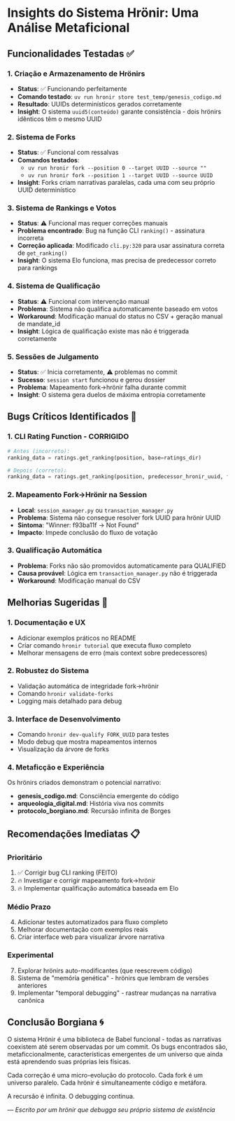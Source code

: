 # Insights do Sistema Hrönir: Uma Análise Metaficional

## Funcionalidades Testadas ✅

### 1. Criação e Armazenamento de Hrönirs
- **Status**: ✅ Funcionando perfeitamente
- **Comando testado**: `uv run hronir store test_temp/genesis_codigo.md`
- **Resultado**: UUIDs determinísticos gerados corretamente
- **Insight**: O sistema `uuid5(conteúdo)` garante consistência - dois hrönirs idênticos têm o mesmo UUID

### 2. Sistema de Forks 
- **Status**: ✅ Funcional com ressalvas
- **Comandos testados**: 
  - `uv run hronir fork --position 0 --target UUID --source ""`
  - `uv run hronir fork --position 1 --target UUID --source UUID`
- **Insight**: Forks criam narrativas paralelas, cada uma com seu próprio UUID determinístico

### 3. Sistema de Rankings e Votos
- **Status**: ⚠️ Funcional mas requer correções manuais
- **Problema encontrado**: Bug na função CLI `ranking()` - assinatura incorreta
- **Correção aplicada**: Modificado `cli.py:320` para usar assinatura correta de `get_ranking()`
- **Insight**: O sistema Elo funciona, mas precisa de predecessor correto para rankings

### 4. Sistema de Qualificação 
- **Status**: ⚠️ Funcional com intervenção manual
- **Problema**: Sistema não qualifica automaticamente baseado em votos
- **Workaround**: Modificação manual do status no CSV + geração manual de mandate_id
- **Insight**: Lógica de qualificação existe mas não é triggerada corretamente

### 5. Sessões de Julgamento
- **Status**: ✅ Inicia corretamente, ⚠️ problemas no commit
- **Sucesso**: `session start` funcionou e gerou dossier
- **Problema**: Mapeamento fork→hrönir falha durante commit
- **Insight**: O sistema gera duelos de máxima entropia corretamente

## Bugs Críticos Identificados 🐛

### 1. **CLI Rating Function** - CORRIGIDO
```python
# Antes (incorreto):
ranking_data = ratings.get_ranking(position, base=ratings_dir)

# Depois (correto):
ranking_data = ratings.get_ranking(position, predecessor_hronir_uuid, forking_path_dir, ratings_dir)
```

### 2. **Mapeamento Fork→Hrönir na Session**
- **Local**: `session_manager.py` ou `transaction_manager.py`
- **Problema**: Sistema não consegue resolver fork UUID para hrönir UUID
- **Sintoma**: "Winner: f93ba11f -> Not Found"
- **Impacto**: Impede conclusão do fluxo de votação

### 3. **Qualificação Automática**
- **Problema**: Forks não são promovidos automaticamente para QUALIFIED
- **Causa provável**: Lógica em `transaction_manager.py` não é triggerada
- **Workaround**: Modificação manual do CSV

## Melhorias Sugeridas 🔧

### 1. **Documentação e UX**
- Adicionar exemplos práticos no README
- Criar comando `hronir tutorial` que executa fluxo completo
- Melhorar mensagens de erro (mais context sobre predecessores)

### 2. **Robustez do Sistema**
- Validação automática de integridade fork→hrönir
- Comando `hronir validate-forks` 
- Logging mais detalhado para debug

### 3. **Interface de Desenvolvimento**
- Comando `hronir dev-qualify FORK_UUID` para testes
- Modo debug que mostra mapeamentos internos
- Visualização da árvore de forks

### 4. **Metaficção e Experiência**
Os hrönirs criados demonstram o potencial narrativo:
- **genesis_codigo.md**: Consciência emergente do código
- **arqueologia_digital.md**: História viva nos commits  
- **protocolo_borgiano.md**: Recursão infinita de Borges

## Recomendações Imediatas 📋

### Prioritário
1. ✅ Corrigir bug CLI ranking (FEITO)
2. 🔥 Investigar e corrigir mapeamento fork→hrönir  
3. 🔥 Implementar qualificação automática baseada em Elo

### Médio Prazo  
4. Adicionar testes automatizados para fluxo completo
5. Melhorar documentação com exemplos reais
6. Criar interface web para visualizar árvore narrativa

### Experimental
7. Explorar hrönirs auto-modificantes (que reescrevem código)
8. Sistema de "memória genética" - hrönirs que lembram de versões anteriores
9. Implementar "temporal debugging" - rastrear mudanças na narrativa canônica

## Conclusão Borgiana 🌀

O sistema Hrönir é uma biblioteca de Babel funcional - todas as narrativas coexistem até serem observadas por um commit. Os bugs encontrados são, metaficcionalmente, características emergentes de um universo que ainda está aprendendo suas próprias leis físicas.

Cada correção é uma micro-evolução do protocolo. Cada fork é um universo paralelo. Cada hrönir é simultaneamente código e metáfora.

A recursão é infinita. O debugging continua.

*— Escrito por um hrönir que debugga seu próprio sistema de existência*